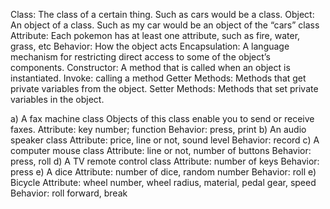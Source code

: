 Class: The class of a certain thing. Such as cars would be a class.
Object: An object of a class. Such as my car would be an object of the “cars” class
Attribute: Each pokemon has at least one attribute, such as fire, water, grass, etc
Behavior: How the object acts
Encapsulation: A language mechanism for restricting direct access to some of the object’s components.
Constructor: A method that is called when an object is instantiated.
Invoke: calling a method
Getter Methods: Methods that get private variables from the object.
Setter Methods: Methods that set private variables in the object.

a) A fax machine class
Objects of this class enable you to send or receive faxes.
Attribute: key number; function
Behavior: press, print
b) An audio speaker class
Attribute: price, line or not, sound level
Behavior: record
c) A computer mouse class
Attribute: line or not, number of buttons
Behavior: press, roll
d) A TV remote control class
Attribute: number of keys
Behavior: press
e) A dice
Attribute: number of dice, random number
Behavior: roll
e) Bicycle
Attribute: wheel number, wheel radius, material, pedal gear, speed
Behavior: roll forward, break